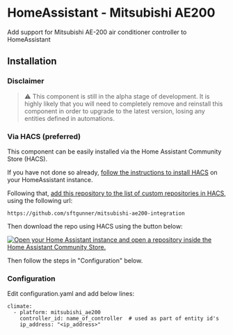 # HomeAssistant - Mitsubishi AE200

Add support for Mitsubishi AE-200 air conditioner controller to HomeAssistant

## Installation

### Disclaimer

> :warning: This component is still in the alpha stage of development. It is highly likely that you will need to completely remove and reinstall this component in order to upgrade to the latest version, losing any entities defined in automations.

### Via HACS (preferred)

This component can be easily installed via the Home Assistant Community Store (HACS).

If you have not done so already, [follow the instructions to install HACS](https://hacs.xyz/docs/setup/download/) on your HomeAssistant instance.

Following that, [add this repository to the list of custom repositories in HACS](https://www.hacs.xyz/docs/faq/custom_repositories/), using the following url:

`https://github.com/sftgunner/mitsubishi-ae200-integration`

Then download the repo using HACS using the button below:

[![Open your Home Assistant instance and open a repository inside the Home Assistant Community Store.](https://my.home-assistant.io/badges/hacs_repository.svg)](https://my.home-assistant.io/redirect/hacs_repository/?owner=sftgunner&repository=mitsubishi-ae200-integration&category=integration)


Then follow the steps in "Configuration" below.

### Configuration

Edit configuration.yaml and add below lines:

```	
climate:
  - platform: mitsubishi_ae200
    controller_id: name_of_controller  # used as part of entity id's
    ip_address: "<ip_address>"
```
